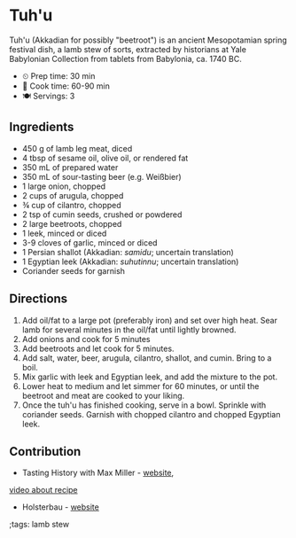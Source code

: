 # Tuh'u

Tuh'u (Akkadian for possibly "beetroot") is an ancient Mesopotamian spring
festival dish, a lamb stew of sorts, extracted by historians at Yale Babylonian
Collection from tablets from Babylonia, ca. 1740 BC.

- ⏲ Prep time: 30 min
- 🍳 Cook time: 60-90 min
- 🍽 Servings: 3

## Ingredients

- 450 g of lamb leg meat, diced
- 4 tbsp of sesame oil, olive oil, or rendered fat
- 350 mL of prepared water
- 350 mL of sour-tasting beer (e.g. Weißbier)
- 1 large onion, chopped
- 2 cups of arugula, chopped
- ¾ cup of cilantro, chopped
- 2 tsp of cumin seeds, crushed or powdered
- 2 large beetroots, chopped
- 1 leek, minced or diced
- 3-9 cloves of garlic, minced or diced
- 1 Persian shallot (Akkadian: *samidu*; uncertain translation)
- 1 Egyptian leek (Akkadian: *suhutinnu*; uncertain translation)
- Coriander seeds for garnish

## Directions

1. Add oil/fat to a large pot (preferably iron) and set over high heat. Sear lamb for several minutes in the oil/fat until lightly browned.
2. Add onions and cook for 5 minutes
3. Add beetroots and let cook for 5 minutes.
4. Add salt, water, beer, arugula, cilantro, shallot, and cumin. Bring to a boil.
5. Mix garlic with leek and Egyptian leek, and add the mixture to the pot.
6. Lower heat to medium and let simmer for 60 minutes, or until the beetroot and meat are cooked to your liking.
7. Once the tuh'u has finished cooking, serve in a bowl. Sprinkle with coriander seeds. Garnish with chopped cilantro and chopped Egyptian leek.

## Contribution

- Tasting History with Max Miller - [website](https://www.youtube.com/channel/UCsaGKqPZnGp_7N80hcHySGQ),

[video about recipe](https://www.youtube.com/watch?v=7IYYhoO-hiY)

- Holsterbau - [website](https://github.com/Holsterbau)

;tags: lamb stew

